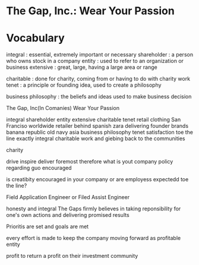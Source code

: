 # The Gap, Inc.: Wear Your Passion
# Vocabulary
integral : essential, extremely important or necessary
shareholder : a person who owns stock in a company
entity : used to refer to an organization or business
extensive : great, large, having a large area or range

charitable : done for charity, coming from or having to do with charity work
tenet : a principle or founding idea, used to create a philosophy

business philosophy : the beliefs and ideas used to make business decision


The Gap,
 Inc(In Comanies)
Wear Your Passion



  integral
 shareholder
 entity
 extensive
 charitable
 tenet
retail
clothing
San Franciso
worldwide
retailer
behind
spanish
zara
delivering
founder
brands
banana republic
old navy
asia
business philosophy
tenet
satisfaction
toe the line
exactly
integral
charitable work and giebing back to the communities

charity

drive
inspire
deliver
foremost
therefore
what is yout company policy regarding
guo
encouraged

is creatibity encouraged in your company or are employess expectedd toe the line?


Field Application Engineer or Filed Assist Engineer

honesty and integral
The Gaps firmly believes in taking reponsibility for one's own actions and delivering promised results

Prioritis are set and goals are met

every effort is made to keep the company moving forward as profitable entity

profit
to return a profit on their investment
community


